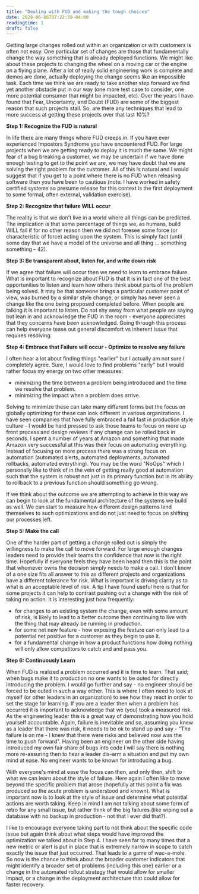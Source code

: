 ```yaml
---
title: "Dealing with FUD and making the tough choices"
date: 2020-06-06T07:22:59-04:00
readingtime: 1
draft: false
---
```


Getting large changes rolled out within an organization or with customers is often not easy.  One particular set of changes are those that fundamentally change the way something that is already deployed functions.  We might like about these projects to changing the wheel on a moving car or the engine on a flying plane.  After a lot of really solid engineering work is complete and demos are done, actually deploying the change seems like an impossible task.  Each time we think we are ready to take another step forward we find yet another obstacle put in our way (one more test case to consider, one more potential consumer that might be impacted, etc).  Over the years I have found that Fear, Uncertainty, and Doubt (FUD) are some of the biggest reason that such projects stall.  So, are there any techniques that lead to more success at getting these projects over that last 10%?    

**Step 1: Recognize the FUD is natural**

In life there are many things where FUD creeps in.  If you have ever experienced Impostors Syndrome you have encountered FUD.  For large projects when we are getting ready to deploy it is much the same.  We might fear of a bug breaking a customer, we may be uncertain if we have done enough testing to get to the point we are, we may have doubt that we are solving the right problem for the customer.  All of this is natural and I would suggest that if you get to a point where there is no FUD when releasing software then you have been to cautious (note: I have worked in safety certified systems so presume release for this context is the first deployment to some formal, often external, validation exercise).

**Step 2: Recognize that failure WILL occur**

The reality is that we don't live in a world where all things can be predicted.  The implication is that some percentage of things we, as humans, build WILL fail if for no other reason then we did not foresee some force (or characteristic of force) acting upon the system.  This is simply fact (until some day that we have a model of the universe and all thing ... something something - 42).  

**Step 3: Be transparent about, listen for, and write down risk**

If we agree that failure will occur then we need to learn to embrace failure.  What is important to recognize about FUD is that it is in fact one of the best opportunities to listen and learn how others think about parts of the problem being solved.  It may be that someone brings a particular customer point of view, was burned by a similar style change, or simply has never seen a change like the one being proposed completed before.  When people are talking it is important to listen.  Do not shy away from what people are saying but lean in and acknowledge the FUD in the room - everyone appreciates that they concerns have been acknowledged.  Going through this process can help everyone tease out general discomfort vs inherent issue that requires resolving.

**Step 4: Embrace that Failure will occur - Optimize to resolve any failure**

I often hear a lot about finding things "earlier" but I actually am not sure I completely agree.  Sure, I would love to find problems "early" but I would rather focus my energy on two other measures:

* minimizing the time between a problem being introduced and the time we resolve that problem.
* minimizing the impact when a problem does arrive.

Solving to minimize these can take many different forms but the focus on globally optimizing for these can look different in various organizations.  I have seen companies that have fully embraced a fail fast in production style culture - I would be hard pressed to ask those teams to focus on more up front process and design reviews if any change can be rolled back in seconds.  I spent a number of years at Amazon and something that made Amazon very successful at this was their focus on automating everything.  Instead of focusing on more process there was a strong focus on automation (automated alerts, automated deployments, automated rollbacks, automated everything).  You may be the word "NoOps" which I personally like to think of in the vein of getting really good at automation such that the system is robust not just in its primary function but in its ability to rollback to a previous function should something go wrong.

If we think about the outcome we are attempting to achieve in this way we can begin to look at the fundamental architecture of the systems we build as well.  We can start to measure how different design patterns lend themselves to such optimizations and do not just need to focus on shifting our processes left.

**Step 5: Make the call**

One of the harder part of getting a change rolled out is simply the willingness to make the call to move forward.  For large enough changes leaders need to provide their teams the confidence that now is the right time.  Hopefully if everyone feels they have been heard then this is the point that whomever owns the decision simply needs to make a call.  I don't know of a one size fits all answer to this as different projects and organizations have a different tolerance for risk.  What is important is driving clarity as to what is an acceptable level of risk.  A tip I have found useful here is that for some projects it can help to contrast pushing out a change with the risk of taking no action.  It is interesting just how frequently:

* for changes to an existing system the change, even with some amount of risk, is likely to lead to a better outcome then continuing to live with the thing that may already be running in production.
* for some net new feature - how exposing the feature can only lead to a potential net positive for a customer as they begin to use it.
* for a fundamental change in how a product functions how doing nothing will only allow competitors to catch and and pass you.

**Step 6: Continuously Learn**

When FUD is realized a problem occurred and it is time to learn.  That said; when bugs make it to production no one wants to be outed for directly introducing the problem.  I would go further and say - no engineer should be forced to be outed in such a way either.  This is where I often need to look at myself (or other leaders in an organization) to see how they react in order to set the stage for learning.  If you are a leader then when a problem has occurred it is important to acknowledge that we (you) took a measured risk.  As the engineering leader this is a great way of demonstrating how you hold yourself accountable.  Again, failure is inevitable and so, assuming you knew as a leader that there was risk, it needs to be ok to stand up and say - "The failure is on me - I knew that there were risks and believed now was the time to push forward".  Having been an engineer on the other side having introduced my own fair share of bugs into code I will say there is nothing more re-assuring then to hear a leader dis-arm a situation and put my own mind at ease.  No engineer wants to be known for introducing a bug.

With everyone's mind at ease the focus can then, and only then, shift to what we can learn about the style of failure.  Here again I often like to move beyond the specific problem that arose (hopefully at this point a fix was produced so the acute problem is understood and known).  What is important now is to look at the style of issue and determine what potential actions are worth taking.  Keep in mind I am not talking about some form of retro for any small issue, but rather think of the big failures (like wiping out a database with no backup in production - not that I ever did that?).  

I like to encourage everyone taking part to not think about the specific code issue but again think about what steps would have improved the optimization we talked about in Step 4.  I have seen far to many times that a new metric or alert is put in place that is extremely narrow in scope to catch exactly the issue that just occurred.  That leads to a game of wac-a-mole.  So now is the chance to think about the broader customer indicators that might identify a broader set of problems (including this one) earlier or a change in the automated rollout strategy that would allow for smaller impact, or a change in the deployment architecture that could allow for faster recovery.